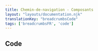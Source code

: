 ```yaml
---
title: Chemin-de-navigation - Composants
layout: "layouts/documentation.njk"
translationKey: "breadcrumbsCode"
tags: ['breadcrumbsFR', 'code']
---
```


## Code